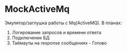 # MockActiveMq

Эмулятор/заглушка работы с Mq(ActiveMQ). 
В планах:
1. Логирование запросов и времени ответа
2. Подключеник БД
3. Таймауты на response сообщениях  - Готово
